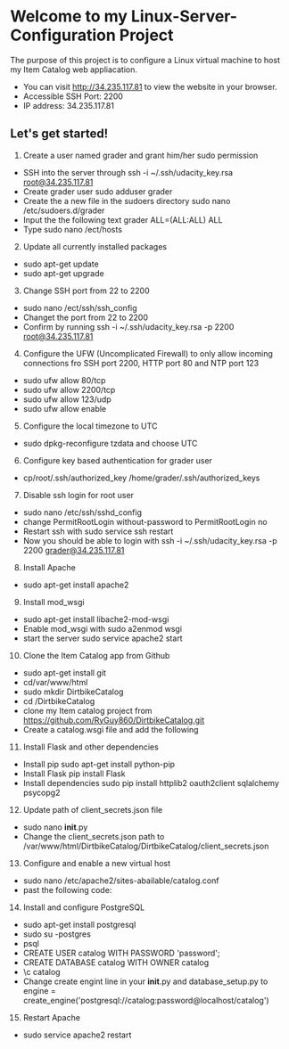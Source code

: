 # Welcome to my Linux-Server-Configuration Project

The purpose of this project is to configure a Linux virtual machine to host my Item Catalog web appliacation.

- You can visit http://34.235.117.81 to view the website in your browser.
- Accessible SSH Port: 2200
- IP address: 34.235.117.81

## Let's get started! 
1. Create a user named grader and grant him/her sudo permission
  - SSH into the server through ssh -i ~/.ssh/udacity_key.rsa root@34.235.117.81
  - Create grader user sudo adduser grader
  - Create the a new file in the sudoers directory sudo nano /etc/sudoers.d/grader
  - Input the the following text grader ALL=(ALL:ALL) ALL
  - Type sudo nano /ect/hosts

2. Update all currently installed packages
  - sudo apt-get update 
  - sudo apt-get upgrade

3. Change SSH port from 22 to 2200 
- sudo nano /ect/ssh/ssh_config
- Changet the port from 22 to 2200
- Confirm by running ssh -i ~/.ssh/udacity_key.rsa -p 2200 root@34.235.117.81

4. Configure the UFW (Uncomplicated Firewall) to only allow incoming connections fro SSH port 2200, HTTP port 80 and NTP port 123
- sudo ufw allow 80/tcp
- sudo ufw allow 2200/tcp
- sudo ufw allow 123/udp
- sudo ufw allow enable

5. Configure the local timezone to UTC
- sudo dpkg-reconfigure tzdata and choose UTC

6. Configure key based authentication for grader user
- cp/root/.ssh/authorized_key /home/grader/.ssh/authorized_keys

7. Disable ssh login for root user 
- sudo nano /etc/ssh/sshd_config
- change PermitRootLogin without-password to PermitRootLogin no
- Restart ssh with sudo service ssh restart 
- Now you should be able to login with ssh -i ~/.ssh/udacity_key.rsa -p 2200 grader@34.235.117.81

8. Install Apache
- sudo apt-get install apache2

9. Install mod_wsgi
- sudo apt-get install libache2-mod-wsgi
- Enable mod_wsgi with sudo a2enmod wsgi
- start the server sudo service apache2 start 

10. Clone the Item Catalog app from Github
- sudo apt-get install git 
- cd/var/www/html
- sudo mkdir DirtbikeCatalog
- cd /DirtbikeCatalog
- clone my Item catalog project from https://github.com/RyGuy860/DirtbikeCatalog.git
- Create a catalog.wsgi file and add the following

11. Install Flask and other dependencies 
- Install pip sudo apt-get install python-pip
- Install Flask pip install Flask 
- Install dependencies sudo pip install httplib2 oauth2client sqlalchemy psycopg2

12. Update path of client_secrets.json file
- sudo nano __init__.py
- Change the client_secrets.json path to /var/www/html/DirtbikeCatalog/DirtbikeCatalog/client_secrets.json

13. Configure and enable a new virtual host 
- sudo nano /etc/apache2/sites-abailable/catalog.conf
- past the following code:

14. Install and configure PostgreSQL
- sudo apt-get install postgresql
- sudo su -postgres
- psql
- CREATE USER catalog WITH PASSWORD 'password';
- CREATE DATABASE catalog WITH OWNER catalog
- \c catalog
- Change create engint line in your __init__.py and database_setup.py to engine = create_engine('postgresql://catalog:password@localhost/catalog')
15. Restart Apache
- sudo service apache2 restart
